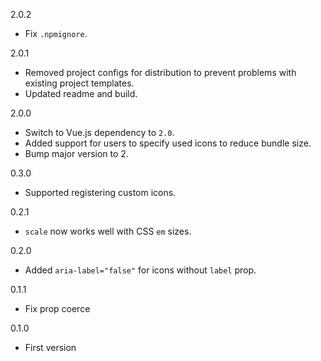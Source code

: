 2.0.2
* Fix `.npmignore`.

2.0.1
* Removed project configs for distribution to prevent problems with existing project templates.
* Updated readme and build.

2.0.0
* Switch to Vue.js dependency to `2.0`.
* Added support for users to specify used icons to reduce bundle size.
* Bump major version to 2.

0.3.0
* Supported registering custom icons.

0.2.1
* `scale` now works well with CSS `em` sizes.

0.2.0
* Added `aria-label="false"` for icons without `label` prop.

0.1.1
* Fix prop coerce

0.1.0
* First version
